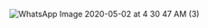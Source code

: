 
![WhatsApp Image 2020-05-02 at 4 30 47 AM (3)](https://user-images.githubusercontent.com/45730556/80847594-e1ec5400-8c2d-11ea-87f4-3f07784a864c.jpeg)
